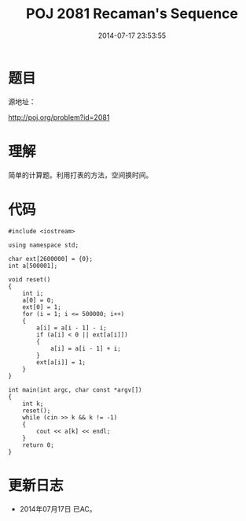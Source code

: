 ﻿---
title: POJ 2081 Recaman's Sequence
date: 2014-07-17 23:53:55
categories: Exercise
toc: true
---
# 题目
源地址：

http://poj.org/problem?id=2081

# 理解
简单的计算题。利用打表的方法，空间换时间。

<!-- more -->

# 代码

```
#include <iostream>

using namespace std;

char ext[2600000] = {0};
int a[500001];

void reset()
{
    int i;
    a[0] = 0;
    ext[0] = 1;
    for (i = 1; i <= 500000; i++)
    {
        a[i] = a[i - 1] - i;
        if (a[i] < 0 || ext[a[i]])
        {
            a[i] = a[i - 1] + i;
        }
        ext[a[i]] = 1;
    }
}

int main(int argc, char const *argv[])
{
    int k;
    reset();
    while (cin >> k && k != -1)
    {
        cout << a[k] << endl;
    }
    return 0;
}

```

# 更新日志
- 2014年07月17日 已AC。